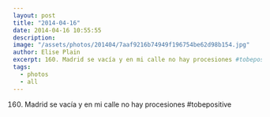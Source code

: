 ```yaml
---
layout: post
title: "2014-04-16"
date: 2014-04-16 10:55:55
description: 
image: "/assets/photos/201404/7aaf9216b74949f196754be62d98b154.jpg"
author: Elise Plain
excerpt: 160. Madrid se vacía y en mi calle no hay procesiones #tobepositive
tags: 
  - photos
  - all
---
```


160. Madrid se vacía y en mi calle no hay procesiones #tobepositive
<p></p>
